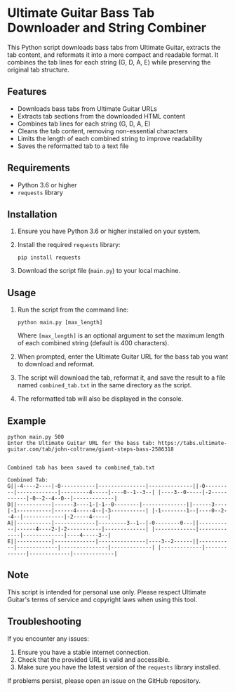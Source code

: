 # Ultimate Guitar Bass Tab Downloader and String Combiner

This Python script downloads bass tabs from Ultimate Guitar, extracts the tab content, and reformats it into a more compact and readable format. It combines the tab lines for each string (G, D, A, E) while preserving the original tab structure.

## Features

- Downloads bass tabs from Ultimate Guitar URLs
- Extracts tab sections from the downloaded HTML content
- Combines tab lines for each string (G, D, A, E)
- Cleans the tab content, removing non-essential characters
- Limits the length of each combined string to improve readability
- Saves the reformatted tab to a text file

## Requirements

- Python 3.6 or higher
- `requests` library

## Installation

1. Ensure you have Python 3.6 or higher installed on your system.
2. Install the required `requests` library:

   ```
   pip install requests
   ```

3. Download the script file (`main.py`) to your local machine.

## Usage

1. Run the script from the command line:

   ```
   python main.py [max_length]
   ```

   Where `[max_length]` is an optional argument to set the maximum length of each combined string (default is 400 characters).

2. When prompted, enter the Ultimate Guitar URL for the bass tab you want to download and reformat.

3. The script will download the tab, reformat it, and save the result to a file named `combined_tab.txt` in the same directory as the script.

4. The reformatted tab will also be displayed in the console.

## Example

```
python main.py 500
Enter the Ultimate Guitar URL for the bass tab: https://tabs.ultimate-guitar.com/tab/john-coltrane/giant-steps-bass-2586318


Combined tab has been saved to combined_tab.txt

Combined Tab:
G||-4----2----|-0-----------|---------------|--------------||-0---------|-------------|---------4-----|----0--1--3--| |----3--0-----|-2-----------|-0--2--4--0--|-------------|
D||-----------|------3----1-|-1--0--------|--------------||------3----|-1-----------|------4-----4--|-3-----------| |-1--------1--|----0--2--4--|-------------|-2-----4-----|
A||-----------|-------------|---------3--1--|-0--------0---||-----------|------4----2-|-2-----------|-------------| |-------------|-------------|-------------|----4-----3--|
E||-----------|-------------|---------------|----3--2------||-----------|-------------|---------------|-------------| |-------------|-------------|-------------|-------------|
```

## Note

This script is intended for personal use only. Please respect Ultimate Guitar's terms of service and copyright laws when using this tool.

## Troubleshooting

If you encounter any issues:

1. Ensure you have a stable internet connection.
2. Check that the provided URL is valid and accessible.
3. Make sure you have the latest version of the `requests` library installed.

If problems persist, please open an issue on the GitHub repository.